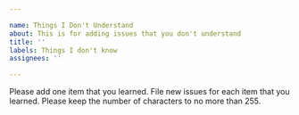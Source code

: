 ```yaml
---

name: Things I Don't Understand
about: This is for adding issues that you don't understand
title: ''
labels: Things I don't know
assignees: ''

---
```


Please add one item that you learned.  File new issues for each item that you learned.  Please keep the number of characters to no more than 255.
